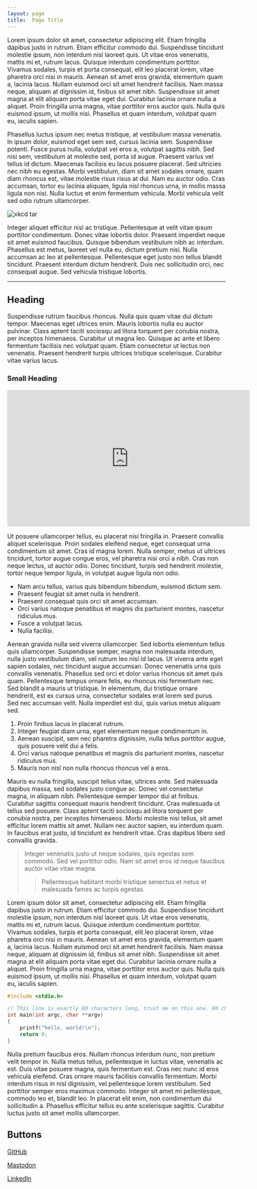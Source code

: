 ```yaml
---
layout: page
title:  Page Title
---
```


Lorem ipsum dolor sit amet, consectetur adipiscing elit. Etiam fringilla
dapibus justo in rutrum. Etiam efficitur commodo dui. Suspendisse tincidunt
molestie ipsum, non interdum nisl laoreet quis. Ut vitae eros venenatis, mattis
mi et, rutrum lacus. Quisque interdum condimentum porttitor. Vivamus sodales,
turpis et porta consequat, elit leo placerat lorem, vitae pharetra orci nisi in
mauris. Aenean sit amet eros gravida, elementum quam a, lacinia lacus. Nullam
euismod orci sit amet hendrerit facilisis. Nam massa neque, aliquam at
dignissim id, finibus sit amet nibh. Suspendisse sit amet magna at elit aliquam
porta vitae eget dui.  Curabitur lacinia ornare nulla a aliquet. Proin
fringilla urna magna, vitae porttitor eros auctor quis. Nulla quis euismod
ipsum, ut mollis nisi. Phasellus et quam interdum, volutpat quam eu, iaculis
sapien.

Phasellus luctus ipsum nec metus tristique, at vestibulum massa venenatis. In
ipsum dolor, euismod eget sem sed, cursus lacinia sem.  Suspendisse potenti.
Fusce purus nulla, volutpat vel eros a, volutpat sagittis nibh. Sed nisi sem,
vestibulum at molestie sed, porta id augue.  Praesent varius vel tellus id
dictum. Maecenas facilisis eu lacus posuere placerat. Sed ultricies nec nibh eu
egestas. Morbi vestibulum, diam sit amet sodales ornare, quam diam rhoncus est,
vitae molestie risus risus at dui. Nam eu auctor odio. Cras accumsan, tortor eu
lacinia aliquam, ligula nisl rhoncus urna, in mollis massa ligula non nisi.
Nulla luctus et enim fermentum vehicula. Morbi vehicula velit sed odio rutrum
ullamcorper.

![xkcd tar](https://i.imgur.com/ajiIIq3.png)

Integer aliquet efficitur nisl ac tristique. Pellentesque at velit vitae ipsum
porttitor condimentum. Donec vitae lobortis dolor. Praesent imperdiet neque sit
amet euismod faucibus. Quisque bibendum vestibulum nibh ac interdum. Phasellus
est metus, laoreet vel nulla eu, dictum pretium nisi. Nulla accumsan ac leo at
pellentesque. Pellentesque eget justo non tellus blandit tincidunt. Praesent
interdum dictum hendrerit.  Duis nec sollicitudin orci, nec consequat augue.
Sed vehicula tristique lobortis.

---

Heading
-------

Suspendisse rutrum faucibus rhoncus. Nulla quis quam vitae dui dictum tempor.
Maecenas eget ultrices enim. Mauris lobortis nulla eu auctor pulvinar. Class
aptent taciti sociosqu ad litora torquent per conubia nostra, per inceptos
himenaeos. Curabitur ut magna leo. Quisque ac ante et libero fermentum
facilisis nec volutpat quam. Etiam consectetur ut lectus non venenatis.
Praesent hendrerit turpis ultrices tristique scelerisque. Curabitur vitae
varius lacus.

### Small Heading

<iframe width="560" height="315" src="https://www.youtube.com/embed/Xhn7FHHQbVw" frameborder="0" allow="accelerometer; autoplay; encrypted-media; gyroscope; picture-in-picture" allowfullscreen></iframe>

Ut posuere ullamcorper tellus, eu placerat nisi fringilla in. Praesent
convallis aliquet scelerisque. Proin sodales eleifend neque, eget consequat
urna condimentum sit amet. Cras id magna lorem. Nulla semper, metus ut ultrices
tincidunt, tortor augue congue eros, vel pharetra nisi orci a nibh. Cras non
neque lectus, ut auctor odio. Donec tincidunt, turpis sed hendrerit molestie,
tortor neque tempor ligula, in volutpat augue ligula non odio.

- Nam arcu tellus, varius quis bibendum bibendum, euismod dictum sem.
- Praesent feugiat sit amet nulla in hendrerit.
- Praesent consequat quis orci sit amet accumsan.
- Orci varius natoque penatibus et magnis dis parturient montes, nascetur
  ridiculus mus.
- Fusce a volutpat lacus.
- Nulla facilisi.

Aenean gravida nulla sed viverra ullamcorper. Sed lobortis elementum tellus
quis ullamcorper. Suspendisse semper, magna non malesuada interdum, nulla justo
vestibulum diam, vel rutrum leo nisl id lacus. Ut viverra ante eget sapien
sodales, nec tincidunt augue accumsan. Donec venenatis urna quis convallis
venenatis. Phasellus sed orci et dolor varius rhoncus sit amet quis quam.
Pellentesque tempus ornare felis, eu rhoncus nisi fermentum nec. Sed blandit a
mauris ut tristique. In elementum, dui tristique ornare hendrerit, est ex
cursus urna, consectetur sodales erat lorem sed purus. Sed nec accumsan velit.
Nulla imperdiet est dui, quis varius metus aliquam sed.

1. Proin finibus lacus in placerat rutrum.
2. Integer feugiat diam urna, eget elementum neque condimentum in.
3. Aenean suscipit, sem nec pharetra dignissim, nulla tellus porttitor augue,
   quis posuere velit dui a felis.
4. Orci varius natoque penatibus et magnis dis parturient montes, nascetur
   ridiculus mus.
5. Mauris non nisl non nulla rhoncus rhoncus vel a eros.

Mauris eu nulla fringilla, suscipit tellus vitae, ultrices ante. Sed malesuada
dapibus massa, sed sodales justo congue ac. Donec vel consectetur magna, in
aliquam nibh. Pellentesque semper tempor dui at finibus. Curabitur sagittis
consequat mauris hendrerit tincidunt. Cras malesuada ut tellus sed posuere.
Class aptent taciti sociosqu ad litora torquent per conubia nostra, per
inceptos himenaeos. Morbi molestie nisi tellus, sit amet efficitur lorem mattis
sit amet. Nullam nec auctor sapien, eu interdum quam. In faucibus erat justo,
id tincidunt ex hendrerit vitae. Cras dapibus libero sed convallis gravida.

> Integer venenatis justo ut neque sodales, quis egestas sem commodo.  Sed vel
> porttitor odio. Nam sit amet eros id neque faucibus auctor vitae vitae magna.
> > Pellentesque habitant morbi tristique senectus et netus et malesuada fames
> > ac turpis egestas.

Lorem ipsum dolor sit amet, consectetur adipiscing elit. Etiam fringilla
dapibus justo in rutrum. Etiam efficitur commodo dui. Suspendisse tincidunt
molestie ipsum, non interdum nisl laoreet quis. Ut vitae eros venenatis, mattis
mi et, rutrum lacus. Quisque interdum condimentum porttitor. Vivamus sodales,
turpis et porta consequat, elit leo placerat lorem, vitae pharetra orci nisi in
mauris. Aenean sit amet eros gravida, elementum quam a, lacinia lacus. Nullam
euismod orci sit amet hendrerit facilisis. Nam massa neque, aliquam at
dignissim id, finibus sit amet nibh. Suspendisse sit amet magna at elit aliquam
porta vitae eget dui.  Curabitur lacinia ornare nulla a aliquet. Proin
fringilla urna magna, vitae porttitor eros auctor quis. Nulla quis euismod
ipsum, ut mollis nisi. Phasellus et quam interdum, volutpat quam eu, iaculis
sapien.

```c
#include <stdio.h>

// This line is exactly 80 characters long, trust me on this one. 80 characters.
int main(int argc, char **argv)
{
	printf("hello, world!\n");
	return 0;
}
```

Nulla pretium faucibus eros. Nullam rhoncus interdum nunc, non pretium velit
tempor in. Nulla metus tellus, pellentesque in luctus vitae, venenatis ac est.
Duis vitae posuere magna, quis fermentum est. Cras nec nunc id eros vehicula
eleifend. Cras ornare mauris facilisis convallis fermentum. Morbi interdum
risus in nisl dignissim, vel pellentesque lorem vestibulum. Sed porttitor
semper eros maximus commodo. Integer sit amet mi pellentesque, commodo leo et,
blandit leo. In placerat elit enim, non condimentum dui sollicitudin a.
Phasellus efficitur tellus eu ante scelerisque sagittis. Curabitur luctus justo
sit amet mollis ullamcorper.

Buttons
-------

<a href="https://github.com/rkoesters" class="button">GitHub</a>

<a href="https://mastodon.social/@rkoesters" class="button">Mastodon</a>

<a href="https://www.linkedin.com/in/ryankoesters" class="button">LinkedIn</a>
